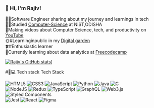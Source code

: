 <!--Level 1: Simple bio and stats -->
  
### 👋 Hi, I'm Rajiv!

🙋‍♂️Software Engineer sharing about my journey and learnings in tech<br/> 
👨‍🎓Studied [Computer-Science](link) at NIST,ODISHA</br> 
🧶Making videos about Computer Science, tech, and productivity on [YouTube](link)<br/> 
🌞#Learninginpublic in my [Digital garden](link)<br/>
🍀#Enthusiastic learner <br/>
🍁Currently learning about data analytics at [Freecodecamp](link)<br/> 

<!-- GitHub stats from https://github.com/anuraghazra/github-readme-stats -->
[![Rajiv's GitHub stats](https://github-readme-stats.vercel.app/api?username=rajivdey2)](https://github.com/anuraghazra/github-readme-stats)]


#🤖💻 Tech stack
Tech Stack

![HTML5](https://img.shields.io/badge/html5-23E34F26.svg?style=for-the-badge&logo=html5&logoColor=white)
![CSS3](https://img.shields.io/badge/css3-%23157286.svg?style=for-the-badge&logo=css3&logoColor=white)
![JavaScript](https://img.shields.io/badge/javascript-%23323330.svg?style=for-the-badge&logo=javascript&logoColor=%23F7DF1E)
![Python](https://img.shields.io/badge/python-3670A0?style=for-the-badge&logo=python&logoColor=ffdd54)
![Java](https://img.shields.io/badge/java-%23ED8800.svg?style=for-the-badge&logo=openjdk&logoColor=white)
![C](https://img.shields.io/badge/c-%2300599C.svg?style=for-the-badge&logo=c&logoColor=white)<br/>
![NodeJS](https://img.shields.io/badge/node.js-6DA55F?style=for-the-badge&logo=node.js&logoColor=white)
![Redux](https://img.shields.io/badge/redux-%23593d88.svg?style=for-the-badge&logo=redux&logoColor=white)
![TypeScript](https://img.shields.io/badge/typescript-%23007ACC.svg?style=for-the-badge&logo=typescript&logoColor=white)
![ GraphQL](https://img.shields.io/badge/-GraphQL-E10098?style=for-the-badge&logo=graphql&logoColor=white)
![Web3.js](https://img.shields.io/badge/web3.js-F16822?style=for-the-badge&logo=web3.js&logoColor=white) 
![Styled Components](https://img.shields.io/badge/styled--components-DB7093?style=for-the-badge&logo=styled-components&logoColor=white)<br/> 
![Jest](https://img.shields.io/badge/-jest-%23C21325?style=for-the-badge&logo=jest&logoColor=white)
![React](https://img.shields.io/badge/react-%2320232a.svg?style=for-the-badge&logo=react&logoColor=%2361DAFB) 
![ Figma](https://img.shields.io/badge/figma-%23F24E1E.svg?style=for-the-badge&logo=figma&logoColor=white)
 



